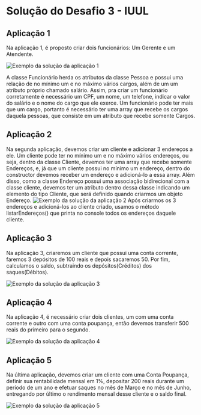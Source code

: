 # Solução do Desafio 3 - IUUL

## Aplicação 1

Na aplicação 1, é proposto criar dois funcionários: Um Gerente e um Atendente.

<img src="https://i.ibb.co/z7vY789/aplica-o1solu-o.png" alt="Exemplo da solução da aplicação 1" border="0">

A classe Funcionário herda os atributos da classe Pessoa e possui uma relação de no mínimo um e no máximo vários cargos, além de um um atributo próprio chamado salário. Assim, pra criar um funcionário corretamente é necessário um CPF, um nome, um telefone, indicar o valor do salário e o nome do cargo que ele exerce. Um funcionário pode ter mais que um cargo, portanto é necessário ter uma array que recebe os cargos daquela pessoas, que consiste em um atributo que recebe somente Cargos.

## Aplicação 2

Na segunda aplicação, devemos criar um cliente e adicionar 3 endereços a ele.
Um cliente pode ter no mínimo um e no máximo vários endereços, ou seja, dentro da classe Cliente, devemos ter uma array que recebe somente Endereços, e, já que um cliente possui no mínimo um endereço, dentro do constructor devemos receber um endereço e adicioná-lo a essa array.
Além disso, como a classe Endereço possui uma associação bidirecional com a classe cliente, devemos ter um atributo dentro dessa classe indicando um elemento do tipo Cliente, que será definido quando criarmos um objeto Endereço.
<img src="https://i.ibb.co/k53JFLg/aplica-o2solu-o.png" alt="Exemplo da solução da aplicação 2" border="0">
Após criarmos os 3 endereços e adicioná-los ao cliente criado, usamos o método listarEndereços() que printa no console todos os endereços daquele cliente.

## Aplicação 3

Na aplicação 3, criaremos um cliente que possui uma conta corrente, faremos 3 depósitos de 100 reais e depois sacaremos 50. Por fim, calculamos o saldo, subtraindo os depósitos(Créditos) dos saques(Débitos).

<img src="https://i.ibb.co/tMxZLY3/aplica-o3solu-o.png" alt="Exemplo da solução da aplicação 3" border="0">

## Aplicação 4

Na aplicação 4, é necessário criar dois clientes, um com uma conta corrente e outro com uma conta poupança, então devemos transferir 500 reais do primeiro para o segundo.

<img src="https://i.ibb.co/86VDCtL/aplica-o4solu-o.png" alt="Exemplo da solução da aplicação 4" border="0">

## Aplicação 5

Na última aplicação, devemos criar um cliente com uma Conta Poupança, definir sua rentabilidade mensal em 1%, depositar 200 reais durante um período de um ano e efetuar saques no mês de Março e no mês de Junho, entregando por último o rendimento mensal desse cliente e o saldo final.

<img src='https://i.postimg.cc/W1Y5FnMX/aplica-o5solu-o.png' border='0' alt='Exemplo da solução da aplicação 5'/>
